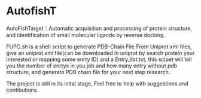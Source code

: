 # AutofishT
AutoFishTarget：Automatic acquisition and processing of protein structure, and identification of small molecular ligands by reverse docking.

FUPC.sh is a shell script to generate PDB-Chain File From Uniprot xml files, give an uniprot.xml file(can be downloaded in uniprot by search protein your interested or mapping some enrty ID) and a Entry_list.txt, this scipet will tell you the number of enrtys in you job and how many entry without pdb structure, and generate PDB chain file for your next step research.

The project is still in its inital stage, Feel free to help with suggestions and contibutions.
